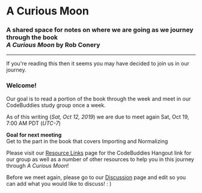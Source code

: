 # A Curious Moon
### A shared space for notes on where we are going as we journey through the book <br> _A Curious Moon_ by Rob Conery
<hr>
If you're reading this then it seems you may have decided to join us in our journey.  

### **Welcome!**

Our goal is to read a portion of the book through the week and meet in our CodeBuddies study group once a week.

As of this writing (_Sat, Oct 12, 2019_) we are due to meet again Sat, Oct 19, 7:00 AM PDT (_UTC-7_)

**Goal for next meeting**  
Get to the part in the book that covers Importing and Normalizing

Please visit our [Resource Links](resource-links.md) page for the CodeBuddies Hangout link for our group as well as a number of other resources to help you in this journey through _A Curious Moon_!

Before we meet again, please go to our [Discussion](discussion.md) page and edit so you can add what you would like to discuss! : )
